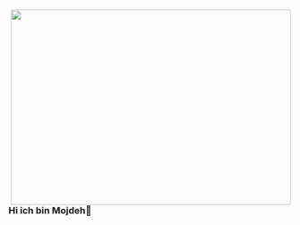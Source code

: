  # <img src="https://cdnb.artstation.com/p/assets/images/images/028/991/999/original/anna-havrylyukh-.gif?1596125112" align="right" width="500" height="350" >
### Hi ich bin Mojdeh👋

<!--
**mojdehsap/mojdehsap** is a ✨ _special_ ✨ repository because its `README.md` (this file) appears on your GitHub profile.

[<img width="25" src="https://unpkg.com/simple-icons@v4/icons/linkedin.svg" align="left" />]
[linkedin](https://www.linkedin.com/in/mojde-saadat-6b92371b2/)
